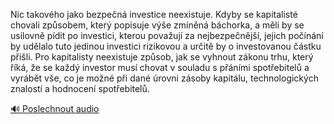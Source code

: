 
Nic takového jako bezpečná investice neexistuje. Kdyby se kapitalisté chovali způsobem, který popisuje výše zmíněná báchorka, a měli by se usilovně pídit po investici, kterou považují za nejbezpečnější, jejich počínání by udělalo tuto jedinou investici rizikovou a určitě by o investovanou částku přišli. Pro kapitalisty neexistuje způsob, jak se vyhnout zákonu trhu, který říká, že se každý investor musí chovat v souladu s přáními spotřebitelů a vyrábět vše, co je možné při dané úrovni zásoby kapitálu, technologických znalostí a hodnocení spotřebitelů.

[🔊 Poslechnout audio](/data/7-paragraphs/audio/chapter_160/para_006-Nic-takovho-jako-bezpen-investice-neexistuje-K.mp3)
